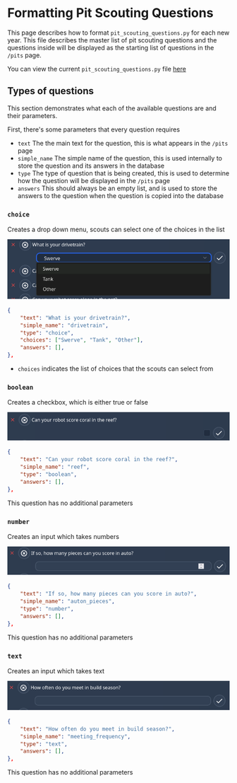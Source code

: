 # Formatting Pit Scouting Questions

This page describes how to format `pit_scouting_questions.py` for each new year. This file describes the master list of pit scouting questions and the questions inside will be displayed as the starting list of questions in the `/pits` page. 

You can view the current `pit_scouting_questions.py` file [here](https://github.com/FRC-Team3484/open-scouting/blob/main/scouting/main/pit_scouting_questions.py)

## Types of questions
This section demonstrates what each of the available questions are and their parameters.

First, there's some parameters that every question requires

- `text` The the main text for the question, this is what appears in the `/pits` page
- `simple_name` The simple name of the question, this is used internally to store the question and its answers in the database
- `type` The type of question that is being created, this is used to determine how the question will be displayed in the `/pits` page
- `answers` This should always be an empty list, and is used to store the answers to the question when the question is copied into the database

### `choice`
Creates a drop down menu, scouts can select one of the choices in the list

![choice](./images/formatting_pit_scouting_questions/choice.png)

```json
{
    "text": "What is your drivetrain?",
    "simple_name": "drivetrain",
    "type": "choice",
    "choices": ["Swerve", "Tank", "Other"],
    "answers": [],
},
```

- `choices` indicates the list of choices that the scouts can select from

### `boolean`
Creates a checkbox, which is either true or false

![boolean](./images/formatting_pit_scouting_questions/boolean.png)

```json
{
    "text": "Can your robot score coral in the reef?",
    "simple_name": "reef",
    "type": "boolean",
    "answers": [],
},
```

This question has no additional parameters

### `number`
Creates an input which takes numbers

![number](./images/formatting_pit_scouting_questions/number.png)

```json
{
    "text": "If so, how many pieces can you score in auto?",
    "simple_name": "auton_pieces",
    "type": "number",
    "answers": [],
},
```

This question has no additional parameters

### `text`
Creates an input which takes text

![text](./images/formatting_pit_scouting_questions/text.png)

```json
{
    "text": "How often do you meet in build season?",
    "simple_name": "meeting_frequency",
    "type": "text",
    "answers": [],
},
```

This question has no additional parameters